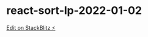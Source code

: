 # react-sort-lp-2022-01-02

[Edit on StackBlitz ⚡️](https://stackblitz.com/edit/react-sort-lp-2022-01-02)